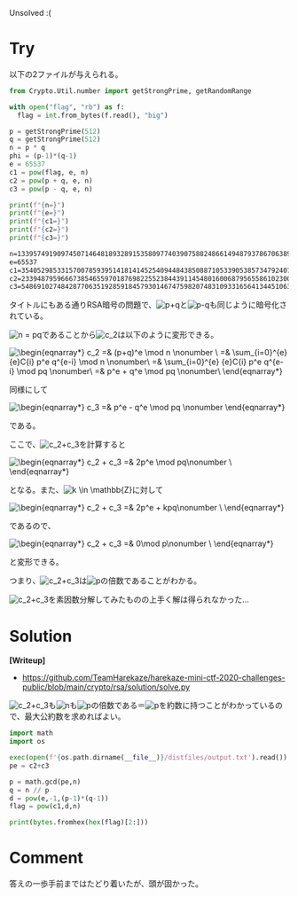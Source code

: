 Unsolved :(

# Try

以下の2ファイルが与えられる。

```py
from Crypto.Util.number import getStrongPrime, getRandomRange

with open("flag", "rb") as f:
  flag = int.from_bytes(f.read(), "big")

p = getStrongPrime(512)
q = getStrongPrime(512)
n = p * q
phi = (p-1)*(q-1)
e = 65537
c1 = pow(flag, e, n)
c2 = pow(p + q, e, n)
c3 = pow(p - q, e, n)

print(f"{n=}")
print(f"{e=}")
print(f"{c1=}")
print(f"{c2=}")
print(f"{c3=}")
```

```txt
n=133957491909745071464818932891535809774039075882486614948793786706389844163167535932401761676665761652470189326864929940531781069869721371517782821535706577114286987515166157005227505921885357696815641758531922874502352782124743577760141307924730988128098174961618373787528649748605481871055458498670887761203
e=65537
c1=35405298533157007859395141814145254094484385088710533905385734792407576252003080929963085838327711405177354982539867453717921912839308282313390558033140654288445877937672625603540090399691469218188262950682485682814224928528948502206046863184746747265896306678488587444125143233443450049838709221084210200357
c2=23394879596667385465597018769822552384439114548016006879565586102300995936951562766011707923675690015217418498865916391314367448706185724546566348496812451258316472754407976794025546555423254676274654957362894171995220230464953432393865332807738040967281350952790472772600745096787761443699676372681208295288
c3=54869102748428770635192859184579301467475982074831093316564134451063250935340131274147041633101346896954483059058671502582914428555153910133076778016989842641074276293354765141522703887273042367333036465503084165682591308676428523152462442280924054400997210800504726635778588407034149919869556306659386868798
```

タイトルにもある通りRSA暗号の問題で、![p+q](https://render.githubusercontent.com/render/math?math=%5Cdisplaystyle+p%2Bq%0A)と![p-q](https://render.githubusercontent.com/render/math?math=%5Cdisplaystyle+p-q%0A)も同じように暗号化されている。

![n = pq](https://render.githubusercontent.com/render/math?math=%5Cdisplaystyle+n+%3D+pq)であることから![c_2](https://render.githubusercontent.com/render/math?math=%5Cdisplaystyle+c_2)は以下のように変形できる。

![\begin{eqnarray*}
 c_2 =& (p+q)^e \mod n \nonumber \\
=& \sum_{i=0}^{e} _{e}C_{i} p^e q^{e-i} \mod n \nonumber\\
=& \sum_{i=0}^{e} _{e}C_{i} p^e q^{e-i} \mod pq \nonumber\\
=& p^e + q^e \mod pq \nonumber\\
\end{eqnarray*}](https://render.githubusercontent.com/render/math?math=%5Cdisplaystyle+%5Cbegin%7Beqnarray%2A%7D%0A+c_2+%3D%26+%28p%2Bq%29%5Ee+%5Cmod+n+%5Cnonumber+%5C%5C%0A%3D%26+%5Csum_%7Bi%3D0%7D%5E%7Be%7D+_%7Be%7DC_%7Bi%7D+p%5Ee+q%5E%7Be-i%7D+%5Cmod+n+%5Cnonumber%5C%5C%0A%3D%26+%5Csum_%7Bi%3D0%7D%5E%7Be%7D+_%7Be%7DC_%7Bi%7D+p%5Ee+q%5E%7Be-i%7D+%5Cmod+pq+%5Cnonumber%5C%5C%0A%3D%26+p%5Ee+%2B+q%5Ee+%5Cmod+pq+%5Cnonumber%5C%5C%0A%5Cend%7Beqnarray%2A%7D)

同様にして

![\begin{eqnarray*}
 c_3 =& p^e - q^e \mod pq \nonumber
\end{eqnarray*}](https://render.githubusercontent.com/render/math?math=%5Cdisplaystyle+%5Cbegin%7Beqnarray%2A%7D%0A+c_3+%3D%26+p%5Ee+-+q%5Ee+%5Cmod+pq+%5Cnonumber%0A%5Cend%7Beqnarray%2A%7D)

である。

ここで、![c_2+c_3](https://render.githubusercontent.com/render/math?math=%5Cdisplaystyle+c_2%2Bc_3)を計算すると

![\begin{eqnarray*}
 c_2 + c_3 =& 2p^e \mod pq\nonumber \\
\end{eqnarray*}](https://render.githubusercontent.com/render/math?math=%5Cdisplaystyle+%5Cbegin%7Beqnarray%2A%7D%0A+c_2+%2B+c_3+%3D%26+2p%5Ee+%5Cmod+pq%5Cnonumber+%5C%5C%0A%5Cend%7Beqnarray%2A%7D)

となる。また、![k \in \mathbb{Z}](https://render.githubusercontent.com/render/math?math=%5Cdisplaystyle+k+%5Cin+%5Cmathbb%7BZ%7D)に対して

![\begin{eqnarray*}
 c_2 + c_3 =& 2p^e + kpq\nonumber \\
\end{eqnarray*}](https://render.githubusercontent.com/render/math?math=%5Cdisplaystyle+%5Cbegin%7Beqnarray%2A%7D%0A+c_2+%2B+c_3+%3D%26+2p%5Ee+%2B+kpq%5Cnonumber+%5C%5C%0A%5Cend%7Beqnarray%2A%7D)

であるので、

![\begin{eqnarray*}
 c_2 + c_3 =& 0\mod p\nonumber \\
\end{eqnarray*}](https://render.githubusercontent.com/render/math?math=%5Cdisplaystyle+%5Cbegin%7Beqnarray%2A%7D%0A+c_2+%2B+c_3+%3D%26+0%5Cmod+p%5Cnonumber+%5C%5C%0A%5Cend%7Beqnarray%2A%7D)

と変形できる。

つまり、![c_2+c_3](https://render.githubusercontent.com/render/math?math=%5Cdisplaystyle+c_2%2Bc_3)は![p](https://render.githubusercontent.com/render/math?math=%5Cdisplaystyle+p)の倍数であることがわかる。

![c_2+c_3](https://render.githubusercontent.com/render/math?math=%5Cdisplaystyle+c_2%2Bc_3)を素因数分解してみたものの上手く解は得られなかった...

# Solution

**[Writeup]**

* https://github.com/TeamHarekaze/harekaze-mini-ctf-2020-challenges-public/blob/main/crypto/rsa/solution/solve.py

![c_2+c_3](https://render.githubusercontent.com/render/math?math=%5Cdisplaystyle+c_2%2Bc_3)も![n](https://render.githubusercontent.com/render/math?math=%5Cdisplaystyle+n)も![p](https://render.githubusercontent.com/render/math?math=%5Cdisplaystyle+p)の倍数である＝![p](https://render.githubusercontent.com/render/math?math=%5Cdisplaystyle+p)を約数に持つことがわかっているので、最大公約数を求めればよい。

```py
import math
import os

exec(open(f'{os.path.dirname(__file__)}/distfiles/output.txt').read())
pe = c2+c3

p = math.gcd(pe,n)
q = n // p
d = pow(e,-1,(p-1)*(q-1))
flag = pow(c1,d,n)

print(bytes.fromhex(hex(flag)[2:]))
```

<!-- HarekazeCTF{RSA_m34n5_Rin_Shiretoko_Ango} -->

# Comment

答えの一歩手前まではたどり着いたが、頭が固かった。


